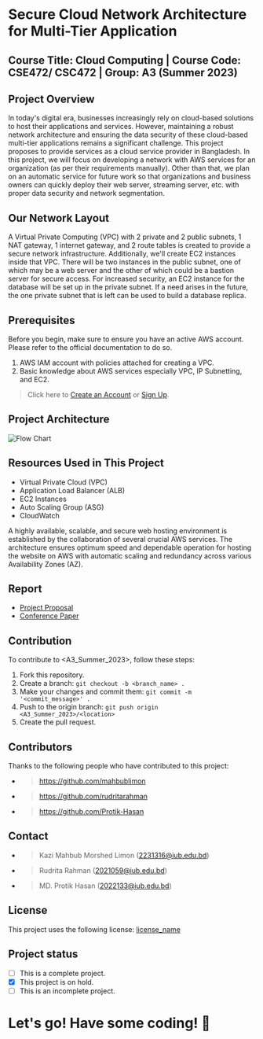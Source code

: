# Secure Cloud Network Architecture for Multi-Tier Application
## Course Title: Cloud Computing | Course Code: CSE472/ CSC472 | Group: A3 (Summer 2023)

## Project Overview
In today's digital era, businesses increasingly rely on cloud-based solutions to host their applications and services. However, maintaining a robust network architecture and ensuring the data security of these cloud-based multi-tier applications remains a significant challenge. This project proposes to provide services as a cloud service provider in Bangladesh. In this project, we will focus on developing a network with AWS services for an organization (as per their requirements manually). Other than that, we plan on an automatic service for future work so that organizations and business owners can quickly deploy their web server, streaming server, etc. with proper data security and network segmentation.

## Our Network Layout
A Virtual Private Computing (VPC) with 2 private and 2 public subnets, 1 NAT gateway, 1 internet gateway, and 2 route tables is created to provide a secure network infrastructure. Additionally, we'll create EC2 instances inside that VPC. There will be two instances in the public subnet, one of which may be a web server and the other of which could be a bastion server for secure access. For increased security, an EC2 instance for the database will be set up in the private subnet. If a need arises in the future, the one private subnet that is left can be used to build a database replica.

## Prerequisites
Before you begin, make sure to ensure you have an active AWS account. Please refer to the official documentation to do so.
1. AWS IAM account with policies attached for creating a VPC.
2. Basic knowledge about AWS services especially VPC, IP Subnetting, and EC2.
> Click here to [Create an Account](https://portal.aws.amazon.com/billing/signup?type=enterprise#/start/email) or [Sign Up](https://signin.aws.amazon.com/signin?redirect_uri=https%3A%2F%2Fconsole.aws.amazon.com%2Fconsole%2Fhome%3FhashArgs%3D%2523%26isauthcode%3Dtrue%26state%3DhashArgsFromTB_eu-north-1_78c76af3d4f69592&client_id=arn%3Aaws%3Asignin%3A%3A%3Aconsole%2Fcanvas&forceMobileApp=0&code_challenge=eWFuKPs7Ux0XdqRNBoePOxDRM9L7BsolEYO-M6NZ6PE&code_challenge_method=SHA-256).

## Project Architecture
![Flow Chart](https://github.com/mahbublimon/A3_Summer_2023/assets/66026612/9ff7f543-2d62-48d2-94e3-0931de3f464a)

## Resources Used in This Project
- Virtual Private Cloud (VPC)
- Application Load Balancer (ALB)
- EC2 Instances
- Auto Scaling Group (ASG)
- CloudWatch

A highly available, scalable, and secure web hosting environment is established by the collaboration of several crucial AWS services. The architecture ensures optimum speed and dependable operation for hosting the website on AWS with automatic scaling and redundancy across various Availability Zones (AZ).

## Report
- [Project Proposal](Project_Proposal.pdf)
- [Conference Paper](https://ieeexplore.ieee.org/abstract/document/10441592)

## Contribution
To contribute to <A3_Summer_2023>, follow these steps:
1. Fork this repository.
2. Create a branch: `git checkout -b <branch_name> .`
3. Make your changes and commit them: `git commit -m '<commit_message>' .`
4. Push to the origin branch: `git push origin <A3_Summer_2023>/<location>`
5. Create the pull request.

## Contributors
Thanks to the following people who have contributed to this project: 
* > https://github.com/mahbublimon
* > https://github.com/rudritarahman
* > https://github.com/Protik-Hasan

## Contact 
* > Kazi Mahbub Morshed Limon (2231316@iub.edu.bd)
* > Rudrita Rahman (2021059@iub.edu.bd)
* > MD. Protik Hasan (2022133@iub.edu.bd)

## License
This project uses the following license:
[license_name](license_URL)

## Project status
- [ ] This is a complete project.
- [x] This project is on hold.
- [ ] This is an incomplete project.

# Let's go! Have some coding! 🙂
